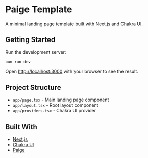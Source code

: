 # Paige Template

A minimal landing page template built with Next.js and Chakra UI.

## Getting Started

Run the development server:

```bash
bun run dev
```

Open [http://localhost:3000](http://localhost:3000) with your browser to see the result.

## Project Structure

- `app/page.tsx` - Main landing page component
- `app/layout.tsx` - Root layout component
- `app/providers.tsx` - Chakra UI provider

## Built With

- [Next.js](https://nextjs.org)
- [Chakra UI](https://chakra-ui.com)
- [Paige](https://paige.sh)
